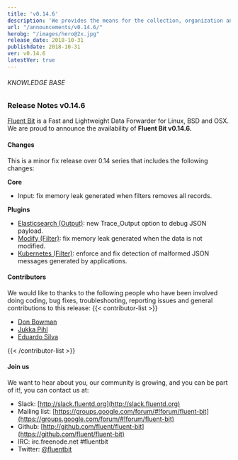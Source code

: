 ```yaml
---
title: 'v0.14.6'
description: 'We provides the means for the collection, organization and computerized retrieval of knowledge and Lightweight Data Forwarder for Linux, BSD and OSX. We are proud to announce the availability of Fluent Bit v0.14.6.'
url: "/announcements/v0.14.6/"
herobg: "/images/hero@2x.jpg"
release_date: 2018-10-31
publishdate: 2018-10-31
ver: v0.14.6
latestVer: true
---
```



###### KNOWLEDGE BASE

### Release Notes v0.14.6

[Fluent Bit](https://fluentbit.io/) is a Fast and Lightweight Data Forwarder for Linux, BSD and OSX. We are proud to announce the availability of **Fluent Bit v0.14.6.**

#### Changes

This is a minor fix release over 0.14 series that includes the following changes:

**Core**

* Input: fix memory leak generated when filters removes all records.



**Plugins**

* [Elasticsearch (Output)](https://docs.fluentbit.io/manual/data-pipeline/outputs/elasticsearch): new Trace_Output option to debug JSON payload.
* [Modify (Filter)](https://docs.fluentbit.io/manual/data-pipeline/filters/modify): fix memory leak generated when the data is not modified.
* [Kubernetes (Filter)](https://docs.fluentbit.io/manual/data-pipeline/filters/kubernetes): enforce and fix detection of malformed JSON messages generated by applications.


#### Contributors

We would like to thanks to the following people who have been involved doing coding, bug fixes, troubleshooting, reporting issues and general contributions to this release:
{{< contributor-list >}}

* [Don Bowman](https://github.com/donbowman)
* [Jukka Pihl](https://github.com/bluebike)
* [Eduardo Silva](https://github.com/edsiper)

{{< /contributor-list >}}

#### Join us

We want to hear about you, our community is growing, and you can be part of it!, you can contact us at:

* Slack: [http://slack.fluentd.org](http://slack.fluentd.org)
* Mailing list: [https://groups.google.com/forum/#!forum/fluent-bit](https://groups.google.com/forum/#!forum/fluent-bit)
* Github: [http://github.com/fluent/fluent-bit](https://github.com/fluent/fluent-bit)
* IRC: irc.freenode.net #fluentbit
* Twitter: [@fluentbit](https://twitter.com/fluentbit)